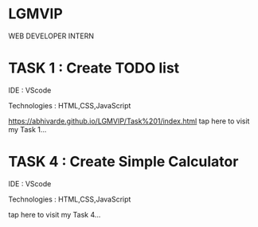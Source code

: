 # LGMVIP

WEB DEVELOPER INTERN

# TASK 1 : Create TODO list

IDE : VScode

Technologies : HTML,CSS,JavaScript

https://abhivarde.github.io/LGMVIP/Task%201/index.html tap here to visit my Task 1...

# TASK 4 : Create Simple Calculator

IDE : VScode

Technologies : HTML,CSS,JavaScript

 tap here to visit my Task 4...
